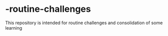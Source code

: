# -routine-challenges
This repository is intended for routine challenges and consolidation of some learning
